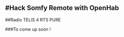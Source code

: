 
#Hack Somfy Remote with OpenHab
-------------------------------
##Radio TELIS 4 RTS PURE

	
###To come up soon !

